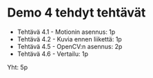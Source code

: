 Demo 4 tehdyt tehtävät
======================

* Tehtävä 4.1 - Motionin asennus: 1p
* Tehtävä 4.2 - Kuvia ennen liikettä: 1p
* Tehtävä 4.5 - OpenCV:n asennus: 2p
* Tehtävä 4.6 - Vertailu: 1p

Yht: 5p
